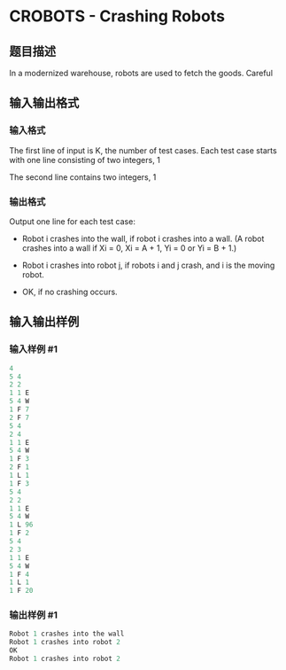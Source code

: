 # CROBOTS - Crashing Robots

## 题目描述

In a modernized warehouse, robots are used to fetch the goods. Careful

## 输入输出格式

### 输入格式

The first line of input is K, the number of test cases. Each test case starts with one line consisting of two integers, 1

The second line contains two integers, 1

### 输出格式

Output one line for each test case:

- Robot i crashes into the wall, if robot i crashes into a wall. (A robot crashes into a wall if Xi = 0, Xi = A + 1, Yi = 0 or Yi = B + 1.)

- Robot i crashes into robot j, if robots i and j crash, and i is the moving robot.

- OK, if no crashing occurs.

## 输入输出样例

### 输入样例 #1

```cpp
4
5 4
2 2
1 1 E
5 4 W
1 F 7
2 F 7
5 4
2 4
1 1 E
5 4 W
1 F 3
2 F 1
1 L 1
1 F 3
5 4
2 2
1 1 E
5 4 W
1 L 96
1 F 2
5 4
2 3
1 1 E
5 4 W
1 F 4
1 L 1
1 F 20
```


### 输出样例 #1

```cpp
Robot 1 crashes into the wall
Robot 1 crashes into robot 2
OK
Robot 1 crashes into robot 2
```


